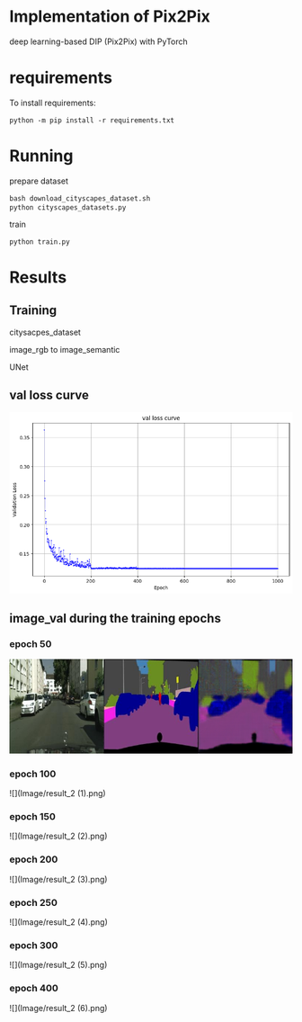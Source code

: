 # Implementation of Pix2Pix
deep learning-based DIP (Pix2Pix) with PyTorch
# requirements
To install requirements:
```
python -m pip install -r requirements.txt
```

# Running

prepare dataset
```
bash download_cityscapes_dataset.sh
python cityscapes_datasets.py
```

train
```
python train.py
```

# Results
## Training
citysacpes_dataset 

image_rgb to image_semantic  

UNet

## val loss curve
![](Image/val_loss_curve.png)
## image_val during the training epochs
### epoch 50
![](Image/result_2.png)
### epoch 100
![](Image/result_2 (1).png)
### epoch 150
![](Image/result_2 (2).png)
### epoch 200
![](Image/result_2 (3).png)
### epoch 250
![](Image/result_2 (4).png)
### epoch 300
![](Image/result_2 (5).png)
### epoch 400
![](Image/result_2 (6).png)




